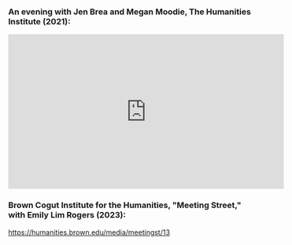 ### An evening with Jen Brea and Megan Moodie, The Humanities Institute (2021):
<iframe width="560" height="315" src="https://www.youtube.com/embed/bnwRE067do4?si=wmtxWLK_i4LxCyxa" title="YouTube Video Player" frameborder="0" allow="accelerometer; autoplay; clipboard-write; encrypted-media; gyroscope; picture-in-picture; web-share" referrerpolicy="strict-origin-when-cross-origin" allowfullscreen></iframe>

### Brown Cogut Institute for the Humanities, "Meeting Street," with Emily Lim Rogers (2023):
<https://humanities.brown.edu/media/meetingst/13>
